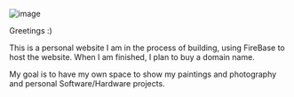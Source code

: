 ![image](https://github.com/user-attachments/assets/ea4240c7-b752-43ca-a0a0-f3656ee092ea)


Greetings :) 

This is a personal website I am in the process of building, using FireBase to host the website. When I am finished, I plan to buy a domain name. 

My goal is to have my own space to show my paintings and photography and personal Software/Hardware projects. 
